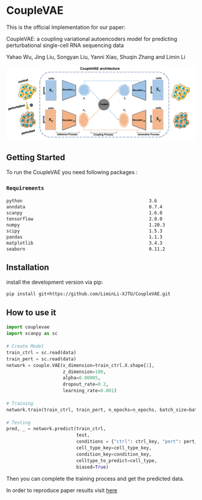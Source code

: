 
# CoupleVAE

This is the official Implementation for our paper:

CoupleVAE: a coupling variational autoencoders model for predicting perturbational single-cell RNA sequencing data

Yahao Wu, Jing Liu, Songyan Liu, Yanni Xiao, Shuqin Zhang and Limin Li

![image](https://github.com/LiminLi-xjtu/CoupleVAE/blob/master/img/couplevae_arch.png)

    
## Getting Started

To run the CoupleVAE you need following packages :
### `Requirements`

    python                                               3.6 
    anndata                                              0.7.4
    scanpy                                               1.6.0
    tensorflow                                           2.0.0
    numpy                                                1.20.3
    scipy                                                1.5.3
    pandas                                               1.1.3
    matplotlib                                           3.4.3
    seaborn                                              0.11.2
    
## Installation

install the development version via pip:
```bash
pip install git+https://github.com/LiminLi-XJTU/CoupleVAE.git
```

## How to use it



```Python
import couplevae
import scanpy as sc

# Create Model
train_ctrl = sc.read(data)
train_pert = sc.read(data)
network = couple.VAE(x_dimension=train_ctrl.X.shape[1],
                     z_dimension=100,
                     alpha=0.00005,
                     dropout_rate=0.2,
                     learning_rate=0.001)
                     
# Training
network.train(train_ctrl, train_pert, n_epochs=n_epochs, batch_size=batch_size)

# Testing
pred, _ = network.predict(train_ctrl,
                          test,
                          conditions = {"ctrl": ctrl_key, "pert": pert_key},
                          cell_type_key=cell_type_key,
                          condition_key=condition_key,
                          celltype_to_predict=cell_type,
                          biased=True)
```
Then you can complete the training process and get the predicted data.

In order to reproduce paper results visit [here](https://drive.google.com/drive/folders/1VkKqwFd9AfVRG9E2ue8XZLBW1QUPq5Qb?usp=sharing)
